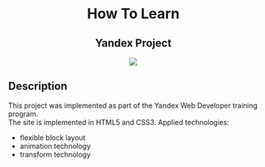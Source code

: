 <h1 align="center">How To Learn</h1>

<h2 align="center">Yandex Project</h1>

<p align="center">

<img src="https://img.shields.io/badge/madeby-AnastasiaA1890-blue" >
  
</p>
  
## Description

This project was implemented as part of the Yandex Web Developer training program.  
The site is implemented in HTML5 and CSS3. Applied technologies:  
* flexible block layout 
* animation technology
* transform technology
